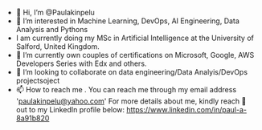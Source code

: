 - 👋 Hi, I’m @Paulakinpelu
- 👀 I’m interested in Machine Learning, DevOps, AI Engineering,  Data Analysis and Pythons
- I am currently doing my MSc in Artificial Intelligence at the University of Salford, United Kingdom.
- 🌱 I’m currently own couples of certifications on Microsoft, Google, AWS Developers Series with Edx and others.
- 💞️ I’m looking to collaborate on data engineering/Data Analyis/DevOps projectsoject
- 📫 How to reach me . 
You can reach me through my email address 'paulakinpelu@yahoo.com'
For more details about me, kindly reach 🙏 out to my LinkedIn profile below:
https://www.linkedin.com/in/paul-a-8a91b820
<!---
Paulakinpelu/Paulakinpelu is a ✨ special ✨ repository because its `README.md` (this file) appears on your GitHub profile.
You can click the Preview link to take a look at your changes.
--->
